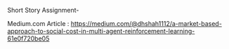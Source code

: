 Short Story Assignment- 

Medium.com Article : https://medium.com/@dhshah1112/a-market-based-approach-to-social-cost-in-multi-agent-reinforcement-learning-61e0f720be05
